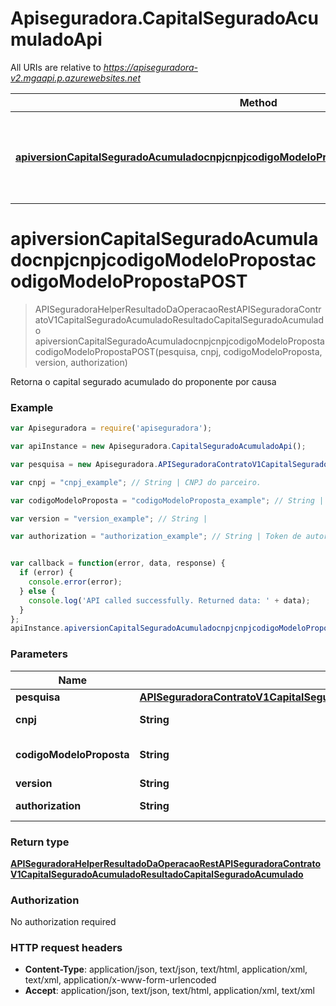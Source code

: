 # Apiseguradora.CapitalSeguradoAcumuladoApi

All URIs are relative to *https://apiseguradora-v2.mgaapi.p.azurewebsites.net*

Method | HTTP request | Description
------------- | ------------- | -------------
[**apiversionCapitalSeguradoAcumuladocnpjcnpjcodigoModeloPropostacodigoModeloPropostaPOST**](CapitalSeguradoAcumuladoApi.md#apiversionCapitalSeguradoAcumuladocnpjcnpjcodigoModeloPropostacodigoModeloPropostaPOST) | **POST** /api/{version}/CapitalSeguradoAcumulado | Retorna o capital segurado acumulado do proponente por causa


<a name="apiversionCapitalSeguradoAcumuladocnpjcnpjcodigoModeloPropostacodigoModeloPropostaPOST"></a>
# **apiversionCapitalSeguradoAcumuladocnpjcnpjcodigoModeloPropostacodigoModeloPropostaPOST**
> APISeguradoraHelperResultadoDaOperacaoRestAPISeguradoraContratoV1CapitalSeguradoAcumuladoResultadoCapitalSeguradoAcumulado apiversionCapitalSeguradoAcumuladocnpjcnpjcodigoModeloPropostacodigoModeloPropostaPOST(pesquisa, cnpj, codigoModeloProposta, version, authorization)

Retorna o capital segurado acumulado do proponente por causa

### Example
```javascript
var Apiseguradora = require('apiseguradora');

var apiInstance = new Apiseguradora.CapitalSeguradoAcumuladoApi();

var pesquisa = new Apiseguradora.APISeguradoraContratoV1CapitalSeguradoAcumuladoCapitalSeguradoAcumuladoPesquisa(); // APISeguradoraContratoV1CapitalSeguradoAcumuladoCapitalSeguradoAcumuladoPesquisa | 

var cnpj = "cnpj_example"; // String | CNPJ do parceiro.

var codigoModeloProposta = "codigoModeloProposta_example"; // String | Código do modelo da proposta.

var version = "version_example"; // String | 

var authorization = "authorization_example"; // String | Token de autorização


var callback = function(error, data, response) {
  if (error) {
    console.error(error);
  } else {
    console.log('API called successfully. Returned data: ' + data);
  }
};
apiInstance.apiversionCapitalSeguradoAcumuladocnpjcnpjcodigoModeloPropostacodigoModeloPropostaPOST(pesquisa, cnpj, codigoModeloProposta, version, authorization, callback);
```

### Parameters

Name | Type | Description  | Notes
------------- | ------------- | ------------- | -------------
 **pesquisa** | [**APISeguradoraContratoV1CapitalSeguradoAcumuladoCapitalSeguradoAcumuladoPesquisa**](APISeguradoraContratoV1CapitalSeguradoAcumuladoCapitalSeguradoAcumuladoPesquisa.md)|  | 
 **cnpj** | **String**| CNPJ do parceiro. | 
 **codigoModeloProposta** | **String**| Código do modelo da proposta. | 
 **version** | **String**|  | 
 **authorization** | **String**| Token de autorização | 

### Return type

[**APISeguradoraHelperResultadoDaOperacaoRestAPISeguradoraContratoV1CapitalSeguradoAcumuladoResultadoCapitalSeguradoAcumulado**](APISeguradoraHelperResultadoDaOperacaoRestAPISeguradoraContratoV1CapitalSeguradoAcumuladoResultadoCapitalSeguradoAcumulado.md)

### Authorization

No authorization required

### HTTP request headers

 - **Content-Type**: application/json, text/json, text/html, application/xml, text/xml, application/x-www-form-urlencoded
 - **Accept**: application/json, text/json, text/html, application/xml, text/xml

